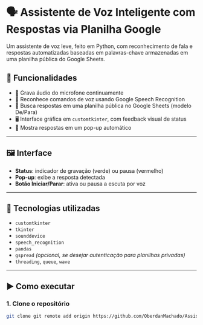 # 🗣️ Assistente de Voz Inteligente com Respostas via Planilha Google

Um assistente de voz leve, feito em Python, com reconhecimento de fala e respostas automatizadas baseadas em palavras-chave armazenadas em uma planilha pública do Google Sheets.

## 📌 Funcionalidades

- 🎤 Grava áudio do microfone continuamente
- 🧠 Reconhece comandos de voz usando Google Speech Recognition
- 📄 Busca respostas em uma planilha pública no Google Sheets (modelo De/Para)
- 🖥 Interface gráfica em `customtkinter`, com feedback visual de status
- 🔔 Mostra respostas em um pop-up automático

---

## 🖼️ Interface

- **Status**: indicador de gravação (verde) ou pausa (vermelho)
- **Pop-up**: exibe a resposta detectada
- **Botão Iniciar/Parar**: ativa ou pausa a escuta por voz

---

## 🔧 Tecnologias utilizadas

- `customtkinter`
- `tkinter`
- `sounddevice`
- `speech_recognition`
- `pandas`
- `gspread` *(opcional, se desejar autenticação para planilhas privadas)*
- `threading`, `queue`, `wave`

---

## ▶️ Como executar

### 1. Clone o repositório

```bash
git clone git remote add origin https://github.com/OberdanMachado/Assistente-Script.git

